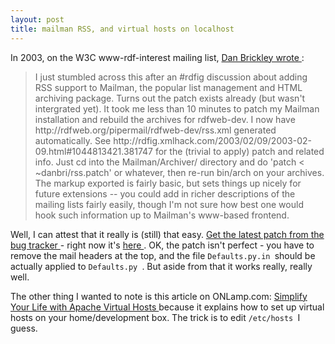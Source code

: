 ```yaml
---
layout: post
title: mailman RSS, and virtual hosts on localhost 
---
```

<p>In 2003, on the W3C www-rdf-interest mailing list, <a href="http://lists.w3.org/Archives/Public/www-rdf-interest/2003Feb/0047.html">Dan Brickley wrote </a>: </p><blockquote>I just stumbled across this after an #rdfig discussion about adding RSS support to Mailman, the popular list management and HTML archiving package. Turns out the patch exists already (but wasn't intergrated yet). It took me less than 10 minutes to patch my Mailman installation and rebuild the archives for rdfweb-dev. I now have http://rdfweb.org/pipermail/rdfweb-dev/rss.xml generated automatically. See http://rdfig.xmlhack.com/2003/02/09/2003-02-09.html#1044813421.381747 for the (trivial to apply) patch and related info. Just cd into the Mailman/Archiver/ directory and do 'patch &lt; ~danbri/rss.patch' or whatever, then re-run bin/arch on your archives. The markup exported is fairly basic, but sets things up nicely for future extensions -- you could add in richer descriptions of the mailing lists fairly easily, though I'm not sure how best one would hook such information up to Mailman's www-based frontend. </blockquote><p>Well, I can attest that it really is (still) that easy. <a href="https://sourceforge.net/tracker/index.php?func=detail&amp;aid=657951&amp;group_id=103&amp;atid=300103">Get the latest patch from the bug tracker </a>- right now it's <a href="https://sourceforge.net/tracker/download.php?group_id=103&amp;atid=300103&amp;file_id=55489&amp;aid=657951">here </a>. OK, the patch isn't perfect - you have to remove the mail headers at the top, and the file <code>Defaults.py.in </code>should be actually applied to <code>Defaults.py </code>. But aside from that it works really, really well. </p><p>The other thing I wanted to note is this article on ONLamp.com: <a href="http://www.onlamp.com/pub/a/apache/2003/07/24/vhosts.html">Simplify Your Life with Apache Virtual Hosts </a>because it explains how to set up virtual hosts on your home/development box. The trick is to edit <code>/etc/hosts </code>I guess. </p>

